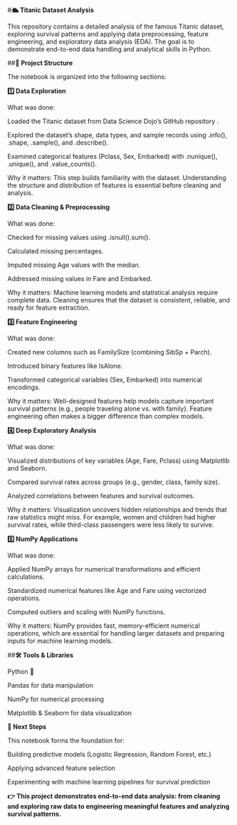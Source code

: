 #**🛳 Titanic Dataset Analysis**

This repository contains a detailed analysis of the famous Titanic dataset, exploring survival patterns and applying data preprocessing, feature engineering, and exploratory data analysis (EDA). The goal is to demonstrate end-to-end data handling and analytical skills in Python.

##**📂 Project Structure**

The notebook is organized into the following sections:

**1️⃣ Data Exploration**

What was done:

Loaded the Titanic dataset from Data Science Dojo’s GitHub repository
.

Explored the dataset’s shape, data types, and sample records using .info(), .shape, .sample(), and .describe().

Examined categorical features (Pclass, Sex, Embarked) with .nunique(), .unique(), and .value_counts().

Why it matters:
This step builds familiarity with the dataset. Understanding the structure and distribution of features is essential before cleaning and analysis.

**2️⃣ Data Cleaning & Preprocessing**

What was done:

Checked for missing values using .isnull().sum().

Calculated missing percentages.

Imputed missing Age values with the median.

Addressed missing values in Fare and Embarked.

Why it matters:
Machine learning models and statistical analysis require complete data. Cleaning ensures that the dataset is consistent, reliable, and ready for feature extraction.

**3️⃣ Feature Engineering**

What was done:

Created new columns such as FamilySize (combining SibSp + Parch).

Introduced binary features like IsAlone.

Transformed categorical variables (Sex, Embarked) into numerical encodings.

Why it matters:
Well-designed features help models capture important survival patterns (e.g., people traveling alone vs. with family). Feature engineering often makes a bigger difference than complex models.

**4️⃣ Deep Exploratory Analysis**

What was done:

Visualized distributions of key variables (Age, Fare, Pclass) using Matplotlib and Seaborn.

Compared survival rates across groups (e.g., gender, class, family size).

Analyzed correlations between features and survival outcomes.

Why it matters:
Visualization uncovers hidden relationships and trends that raw statistics might miss. For example, women and children had higher survival rates, while third-class passengers were less likely to survive.

**5️⃣ NumPy Applications**

What was done:

Applied NumPy arrays for numerical transformations and efficient calculations.

Standardized numerical features like Age and Fare using vectorized operations.

Computed outliers and scaling with NumPy functions.

Why it matters:
NumPy provides fast, memory-efficient numerical operations, which are essential for handling larger datasets and preparing inputs for machine learning models.

##**🛠 Tools & Libraries**

Python 🐍

Pandas for data manipulation

NumPy for numerical processing

Matplotlib & Seaborn for data visualization

**🚀 Next Steps**

This notebook forms the foundation for:

Building predictive models (Logistic Regression, Random Forest, etc.)

Applying advanced feature selection

Experimenting with machine learning pipelines for survival prediction

**👉 This project demonstrates end-to-end data analysis: from cleaning and exploring raw data to engineering meaningful features and analyzing survival patterns.**
